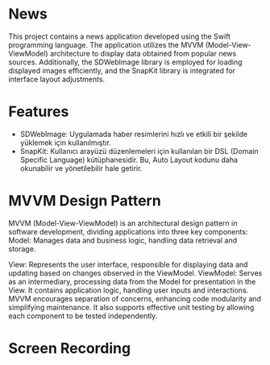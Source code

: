 # News

This project contains a news application developed using the Swift programming language. The application utilizes the MVVM (Model-View-ViewModel) architecture to display data obtained from popular news sources. Additionally, the SDWebImage library is employed for loading displayed images efficiently, and the SnapKit library is integrated for interface layout adjustments.

 # Features

- SDWebImage: Uygulamada haber resimlerini hızlı ve etkili bir şekilde yüklemek için kullanılmıştır.
- SnapKit: Kullanıcı arayüzü düzenlemeleri için kullanılan bir DSL (Domain Specific Language) kütüphanesidir. Bu, Auto Layout kodunu daha okunabilir ve yönetilebilir hale getirir.

# MVVM Design Pattern
MVVM (Model-View-ViewModel) is an architectural design pattern in software development, dividing applications into three key components:
Model: Manages data and business logic, handling data retrieval and storage.

View: Represents the user interface, responsible for displaying data and updating based on changes observed in the ViewModel.
ViewModel: Serves as an intermediary, processing data from the Model for presentation in the View. It contains application logic, handling user inputs and interactions.
MVVM encourages separation of concerns, enhancing code modularity and simplifying maintenance. It also supports effective unit testing by allowing each component to be tested independently.


# Screen Recording
